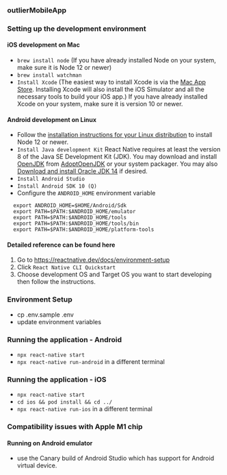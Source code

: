 ### outlierMobileApp

### Setting up the development environment
#### iOS development on Mac
- `brew install node` (If you have already installed Node on your system, make sure it is Node 12 or newer)
- `brew install watchman`
- `Install Xcode` (The easiest way to install Xcode is via the [Mac App Store](https://itunes.apple.com/us/app/xcode/id497799835?mt=12). Installing Xcode will also install the iOS Simulator and all the necessary tools to build your iOS app.) If you have already installed Xcode on your system, make sure it is version 10 or newer.

#### Android development on Linux
- Follow the [installation instructions for your Linux distribution](https://nodejs.org/en/download/package-manager/) to install Node 12 or newer.
- `Install Java development Kit` React Native requires at least the version 8 of the Java SE Development Kit (JDK). You may download and install [OpenJDK](http://openjdk.java.net/) from [AdoptOpenJDK](https://adoptopenjdk.net/) or your system packager. You may also [Download and install Oracle JDK 14](https://www.oracle.com/java/technologies/javase-downloads.html) if desired.
- `Install Android Studio`
- `Install Android SDK 10 (Q)`
- Configure the `ANDROID_HOME` environment variable
```
  export ANDROID_HOME=$HOME/Android/Sdk
  export PATH=$PATH:$ANDROID_HOME/emulator
  export PATH=$PATH:$ANDROID_HOME/tools
  export PATH=$PATH:$ANDROID_HOME/tools/bin
  export PATH=$PATH:$ANDROID_HOME/platform-tools
 ```

#### Detailed reference can be found here
1. Go to https://reactnative.dev/docs/environment-setup
2. Click `React Native CLI Quickstart`
3. Choose development OS and Target OS you want to start developing then follow the instructions.

### Environment Setup
- cp .env.sample .env
- update environment variables

### Running the application - Android
- `npx react-native start`
- `npx react-native run-android` in a different terminal

### Running the application - iOS
- `npx react-native start`
- `cd ios && pod install && cd ../`
- `npx react-native run-ios` in a different terminal

### Compatibility issues with Apple M1 chip

#### Running on Android emulator
 - use the Canary build of Android Studio which has support for Android virtual device.

